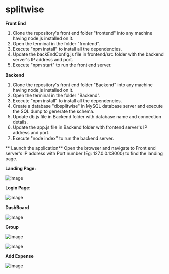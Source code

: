 # splitwise

**Front End**
1. Clone the repository's front end folder "frontend" into any machine having node.js installed on it.
2. Open the terminal in the folder "frontend".
3. Execute "npm install" to install all the dependencies.
4. Update the backEndConfig.js file in frontend/src folder with the backend server's IP address and port.
5. Execute "npm start" to run the front end server.

**Backend**
1. Clone the repository's front end folder "Backend" into any machine having node.js installed on it.
2. Open the terminal in the folder "Backend".
3. Execute "npm install" to install all the dependencies.
4. Create a database "dbsplitwise" in MySQL database server and execute the SQL dump to generate the schema.
5. Update db.js file in Backend folder with database name and connection details.
6. Update the app.js file in Backend folder with frontend server's IP address and port.
7. Execute "node index" to run the backend server.

** Launch the application**
Open the browser and navigate to Front end server's IP address with Port number (Eg: 127.0.0.1:3000) to find the landing page.

**Landing Page:**

![image](https://user-images.githubusercontent.com/76183832/112735403-efc35b80-8f08-11eb-9ea0-40400afc6fff.png)

**Login Page:**

![image](https://user-images.githubusercontent.com/76183832/112735436-29946200-8f09-11eb-9e35-e37c61823cdf.png)

**DashBoard**

![image](https://user-images.githubusercontent.com/76183832/112735467-7415de80-8f09-11eb-98c4-568bba28716e.png)

**Group**

![image](https://user-images.githubusercontent.com/76183832/112735470-82fc9100-8f09-11eb-92e1-4232f1b5942f.png)

![image](https://user-images.githubusercontent.com/76183832/112735478-8ee85300-8f09-11eb-82c6-f1d1219e52b9.png)

**Add Expense**

![image](https://user-images.githubusercontent.com/76183832/112735486-9871bb00-8f09-11eb-94b4-fb75ccf6dcf0.png)











